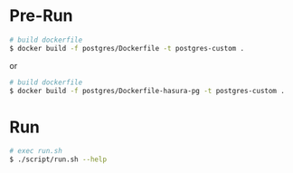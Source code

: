 
# Pre-Run

```bash
# build dockerfile
$ docker build -f postgres/Dockerfile -t postgres-custom .
```

or

```bash
# build dockerfile
$ docker build -f postgres/Dockerfile-hasura-pg -t postgres-custom .
```

# Run

```bash
# exec run.sh
$ ./script/run.sh --help
```
